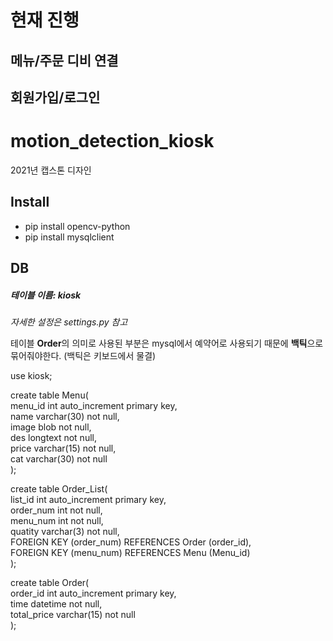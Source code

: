 # 현재 진행
## 메뉴/주문 디비 연결 
## 회원가입/로그인 


# motion_detection_kiosk
2021년 캡스톤 디자인

## Install
- pip install opencv-python
- pip install mysqlclient

## DB
##### 테이블 이름: kiosk
*자세한 설정은 settings.py 참고*

테이블 **Order**의 의미로 사용된 부분은 mysql에서 예약어로 사용되기 때문에 **백틱**으로 묶어줘야한다. (백틱은 키보드에서 물결)  

use kiosk;

create table Menu(  
	menu_id int auto_increment primary key,  
    name varchar(30) not null,  
    image blob not null,  
    des longtext not null,  
    price varchar(15) not null,  
    cat varchar(30) not null  
);  

create table Order_List(  
	list_id int auto_increment primary key,  
    order_num int not null,  
    menu_num int not null,  
    quatity varchar(3) not null,  
    FOREIGN KEY (order_num) REFERENCES Order (order_id),  
	FOREIGN KEY (menu_num) REFERENCES Menu (Menu_id)  
);  

create table Order(  
	order_id int auto_increment primary key,  
    time datetime not null,  
    total_price varchar(15) not null  
);  
